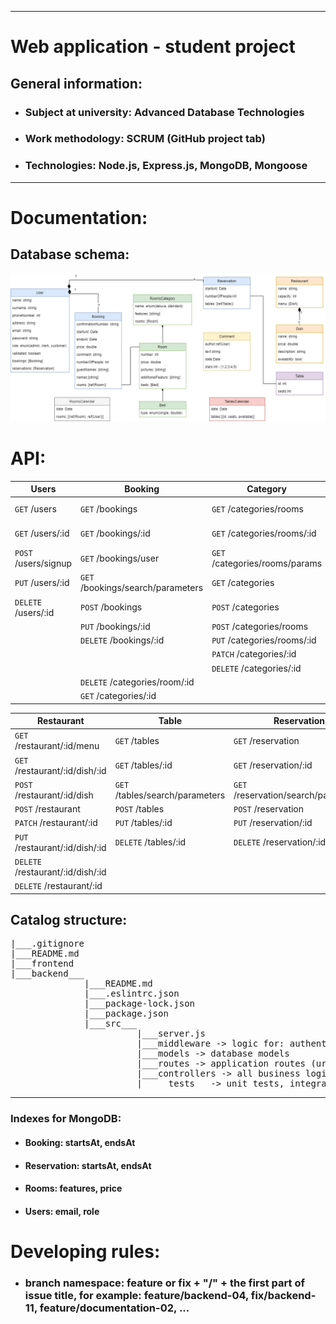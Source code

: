 <hr>

<!-- Heading -->
# Web application - student project


## General information:
<!-- UL-->
* ### Subject at university: Advanced Database Technologies

* ### Work methodology: SCRUM (GitHub project tab)

* ### Technologies: Node.js, Express.js, MongoDB, Mongoose

<hr>

# Documentation:

## Database schema:
![database-schema](group-project-hotel.drawio.png)
# API:
| Users                | Booking                           | Category                       | Comment                |
|----------------------|-----------------------------------|--------------------------------|------------------------|
| `GET` /users         | `GET` /bookings                   | `GET` /categories/rooms          | `GET` /comments        |
| `GET` /users/:id     | `GET` /bookings/:id               | `GET` /categories/rooms/:id      | `POST` /comments       |
| `POST` /users/signup | `GET` /bookings/user              | `GET` /categories/rooms/params   | `PUT` /comments/:id    |
| `PUT` /users/:id     | `GET` /bookings/search/parameters | `GET` /categories                | `DELETE` /comments/:id |
| `DELETE` /users/:id  | `POST` /bookings                  | `POST` /categories               |
|                      | `PUT` /bookings/:id               | `POST` /categories/rooms         |
|                      | `DELETE` /bookings/:id            | `PUT` /categories/rooms/:id      |
|                      |                                   | `PATCH` /categories/:id          |
|                      |                                   | `DELETE` /categories/:id         |
                                                           | `DELETE` /categories/room/:id    |
                                                           | `GET` /categories/:id            |


| Restaurant                        | Table                           | Reservation                          |
|-----------------------------------|---------------------------------|--------------------------------------|
| `GET` /restaurant/:id/menu        | `GET` /tables                   | `GET` /reservation                   |
| `GET` /restaurant/:id/dish/:id    | `GET` /tables/:id               | `GET` /reservation/:id               |
| `POST` /restaurant/:id/dish       | `GET` /tables/search/parameters | `GET` /reservation/search/parameters |
| `POST` /restaurant                | `POST` /tables                  | `POST` /reservation                  |
| `PATCH` /restaurant/:id           | `PUT` /tables/:id               | `PUT` /reservation/:id               |
| `PUT` /restaurant/:id/dish/:id    | `DELETE` /tables/:id            | `DELETE` /reservation/:id            |
| `DELETE` /restaurant/:id/dish/:id |
| `DELETE` /restaurant/:id          |


## Catalog structure:

<pre>
|___.gitignore
|___README.md
|___frontend
|___backend___
              |___README.md
              |___.eslintrc.json
              |___package-lock.json
              |___package.json
              |___src___
                        |___server.js
                        |___middleware -> logic for: authentication, authorization, ...
                        |___models -> database models
                        |___routes -> application routes (urls)
                        |___controllers -> all business logic
                        |_____tests__ -> unit tests, integration Tests, ...
</pre>
<hr>

### Indexes for MongoDB:
* #### Booking: startsAt, endsAt
* #### Reservation: startsAt, endsAt
* #### Rooms: features, price
* #### Users: email, role

# Developing rules:
<!-- UL-->
* ### branch namespace: feature or fix + "/" + the first part of issue title, for example: feature/backend-04, fix/backend-11, feature/documentation-02, ...
